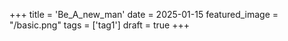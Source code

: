 +++
title = 'Be_A_new_man'
date = 2025-01-15
featured_image = "/basic.png"
tags = ['tag1']
draft = true
+++
